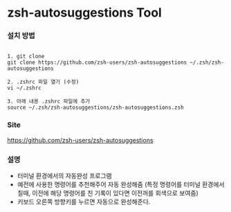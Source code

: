 # zsh-autosuggestions Tool

### 설치 방법

``` shell

1. git clone
git clone https://github.com/zsh-users/zsh-autosuggestions ~/.zsh/zsh-autosuggestions

2. .zshrc 파일 열기 (수정)
vi ~/.zshrc    

3. 아래 내용 .zshrc 파일에 추가
source ~/.zsh/zsh-autosuggestions/zsh-autosuggestions.zsh

```

### Site
https://github.com/zsh-users/zsh-autosuggestions

### 설명
- 터미널 환경에서의 자동완성 프로그램
- 예전에 사용한 명령어를 추천해주어 자동 완성해줌 (특정 명령어를 터미널 환경에서 칠때, 이전에 해당 명령어를 친 기록이 있다면 이전꺼를 회색으로 보여줌)
- 키보드 오른쪽 방향키를 누르면 자동으로 완성해준다.
